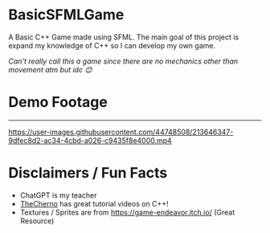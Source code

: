# BasicSFMLGame

A Basic C++ Game made using SFML. The main goal of this project is expand my knowledge of C++ so I can develop my own game.

*Can't really call this a game since there are no mechanics other than movement atm but idc 😊*

# Demo Footage
---

https://user-images.githubusercontent.com/44748508/213646347-9dfec8d2-ac34-4cbd-a026-c9435f8e4000.mp4

# Disclaimers / Fun Facts

- ChatGPT is my teacher
- [TheCherno](https://www.youtube.com/@TheCherno) has great tutorial videos on C++!
- Textures / Sprites are from https://game-endeavor.itch.io/ (Great Resource)
